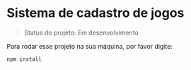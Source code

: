 # Sistema de cadastro de jogos

> Status do projeto: Em desenvolvimento

Para rodar esse projeto na sua máquina, por favor digite:

```
npm install
```

